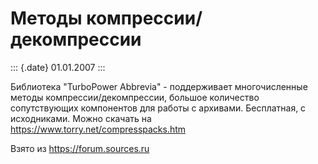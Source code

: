 Методы компрессии/декомпрессии
==============================

::: {.date}
01.01.2007
:::

Библиотека \"TurboPower Abbrevia\" - поддерживает многочисленные методы
компрессии/декомпрессии, большое количество сопутствующих компонентов
для работы с архивами. Бесплатная, с исходниками. Можно скачать на
<https://www.torry.net/compresspacks.htm>

Взято из <https://forum.sources.ru>
